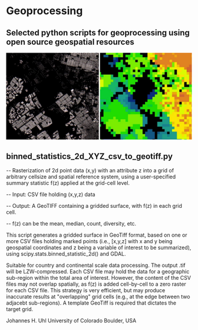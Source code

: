 # Geoprocessing
## Selected python scripts for geoprocessing using open source geospatial resources

<img width="700" alt="java 8 and prio java 8  array review example" src="https://github.com/johannesuhl/geoprocessing/blob/main/img3.jpg">

## binned_statistics_2d_XYZ_csv_to_geotiff.py

-- Rasterization of 2d point data (x,y) with an attribute z into a grid of arbitrary cellsize and spatial reference system, using a user-specified summary statistic f(z) applied at the grid-cell level.

-- Input: CSV file holding (x,y,z) data

-- Output: A GeoTIFF containing a gridded surface, with f(z) in each grid cell.

-- f(z) can be the mean, median, count, diversity, etc.

This script generates a gridded surface in GeoTiff format, based on one or more CSV files holding marked points (i.e., [x,y,z] with x and y being geospatial coordinates and z being a variable of interest to be summarized), using scipy.stats.binned_statistic_2d() and GDAL.

Suitable for country and continental scale data processing. The output .tif will be LZW-compressed.
Each CSV file may hold the data for a geographic sub-region within the total area of interest.
However, the content of the CSV files may not overlap spatially, as f(z) is added cell-by-cell to a zero raster for each CSV file.
This strategy is very efficient, but may produce inaccurate results at "overlapping" grid cells (e.g., at the edge between two adjacebt sub-regions).
A template GeoTiff is required that dictates the target grid.

Johannes H. Uhl
University of Colorado Boulder, USA
